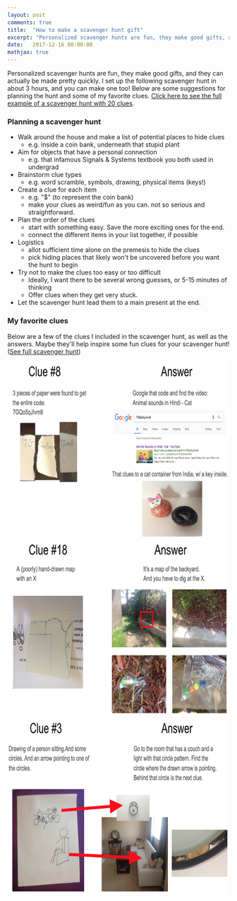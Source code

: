 ```yaml
---
layout: post
comments: true
title:  "How to make a scavenger hunt gift"
excerpt: "Personalized scavenger hunts are fun, they make good gifts, and they can actually be made pretty quickly. Here's some advice on how to make one, as well as a full example."
date:   2017-12-16 00:00:00
mathjax: true
---
```


Personalized scavenger hunts are fun, they make good gifts, and they can actually be made pretty quickly. I set up the following scavenger hunt in about 3 hours, and you can make one too! Below are some suggestions for planning the hunt and some of my favorite clues. [Click here to see the full example of a scavenger hunt with 20 clues](https://docs.google.com/presentation/d/1lDsjwv3D6w5RII5HuMUvhD658uMgvG-6c6ajLu0YaWs/edit?usp=sharing).

### Planning a scavenger hunt
* Walk around the house and make a list of potential places to hide clues
	* e.g. inside a coin bank, underneath that stupid plant
* Aim for objects that have a personal connection
	* e.g. that infamous Signals & Systems textbook you both used in undergrad
* Brainstorm clue types
	* e.g. word scramble, symbols, drawing, physical items (keys!)
* Create a clue for each item
	* e.g. "$" (to represent the coin bank)
	* make your clues as weird/fun as you can. not so serious and straightforward.
* Plan the order of the clues
	* start with something easy. Save the more exciting ones for the end.
	* connect the different items in your list together, if possible
* Logistics
	* allot sufficient time alone on the premesis to hide the clues
	* pick hiding places that likely won't be uncovered before you want the hunt to begin
* Try not to make the clues too easy or too difficult
	* Ideally, I want there to be several wrong guesses, or 5-15 minutes of thinking
	* Offer clues when they get very stuck.
* Let the scavenger hunt lead them to a main present at the end.

### My favorite clues
Below are a few of the clues I included in the scavenger hunt, as well as the answers. Maybe they'll help inspire some fun clues for your scavenger hunt! ([See full scavenger hunt](https://docs.google.com/presentation/d/1lDsjwv3D6w5RII5HuMUvhD658uMgvG-6c6ajLu0YaWs/edit?usp=sharing))

<center><img src="/assets/scavenge/clue8.png" height="400"></center>



<center><img src="/assets/scavenge/clue18.png" height="400"></center>



<center><img src="/assets/scavenge/clue3.png" height="400"></center>
